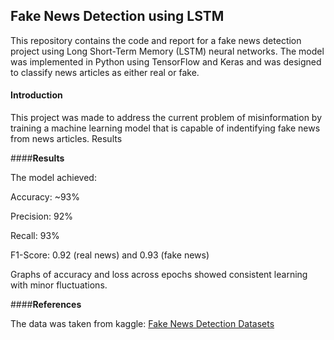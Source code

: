 ## **Fake News Detection using LSTM**

This repository contains the code and report for a fake news detection project using Long Short-Term Memory (LSTM) neural networks. The model was implemented in Python using TensorFlow and Keras and was designed to classify news articles as either real or fake.

#### **Introduction**

This project was made to address the current problem of misinformation by training a machine learning model that is capable of indentifying fake news from news articles. 
Results

####**Results**

The model achieved:

Accuracy: ~93%

Precision: 92%

Recall: 93%

F1-Score: 0.92 (real news) and 0.93 (fake news)

Graphs of accuracy and loss across epochs showed consistent learning with minor fluctuations.

####**References**

The data was taken from kaggle: [Fake News Detection Datasets](http://https://www.kaggle.com/datasets/emineyetm/fake-news-detection-datasets/data "Fake News Detection Datasets")
